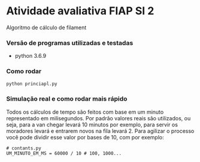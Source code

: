 # Atividade avaliativa FIAP SI 2
Algoritmo de cálculo de filament

### Versão de programas utilizadas e testadas
- python 3.6.9

### Como rodar
```bash
python princiapl.py
```

### Simulação real e como rodar mais rápido

Todos os cálculos de tempo são feitos com base em um minuto representado em milisegundos. Por padrão valores reais são utilizados,
ou seja, para a van chegar levará 10 minutos por exemplo, para servir os moradores levará e entrarem novos na fila levará 2.
Para agilizar o processo você pode dividir esse valor por bases de 10, com por exemplo:

```python3
# contants.py
UM_MINUTO_EM_MS = 60000 / 10 # 100, 1000...
```